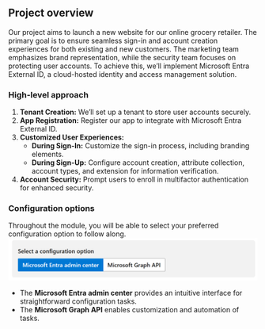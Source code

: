 ## Project overview

Our project aims to launch a new website for our online grocery retailer. The primary goal is to ensure seamless sign-in and account creation experiences for both existing and new customers. The marketing team emphasizes brand representation, while the security team focuses on protecting user accounts. To achieve this, we’ll implement Microsoft Entra External ID, a cloud-hosted identity and access management solution.

### High-level approach

1. **Tenant Creation:** We’ll set up a tenant to store user accounts securely.
1. **App Registration:** Register our app to integrate with Microsoft Entra External ID.
1. **Customized User Experiences:**
    - **During Sign-In:** Customize the sign-in process, including branding elements.
    - **During Sign-Up:** Configure account creation, attribute collection, account types, and extension for information verification.
1. **Account Security:** Prompt users to enroll in multifactor authentication for enhanced security.

### Configuration options

Throughout the module, you will be able to select your preferred configuration option to follow along.
![alt text](../media/prepare/1.png)

- The **Microsoft Entra admin center** provides an intuitive interface for straightforward configuration tasks.
- The **Microsoft Graph API** enables customization and automation of tasks.
